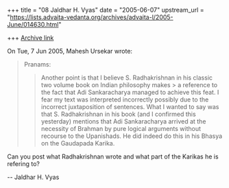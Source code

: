 +++
title = "08 Jaldhar H. Vyas"
date = "2005-06-07"
upstream_url = "https://lists.advaita-vedanta.org/archives/advaita-l/2005-June/014630.html"

+++
[Archive link](https://lists.advaita-vedanta.org/archives/advaita-l/2005-June/014630.html)

On Tue, 7 Jun 2005, Mahesh Ursekar wrote:

> Pranams:
> > Another point is that I believe S. Radhakrishnan in his classic two
> volume book on Indian philosophy makes > a reference to the fact that Adi
> Sankaracharya managed to achieve this feat.
> I fear my text was interpreted incorrectly possibly due to the incorrect
> juxtaposition of sentences. What I wanted to say was that S. Radhakrishnan
> in his book (and I confirmed this yesterday) mentions that Adi Sankaracharya
> arrived at the necessity of Brahman by pure logical arguments without
> recourse to the Upanishads. He did indeed do this in his Bhasya on the
> Gaudapada Karika.

Can you post what Radhakrishnan wrote and what part of the Karikas he is 
refering to?


-- 
Jaldhar H. Vyas <jaldhar at braincells.com>

